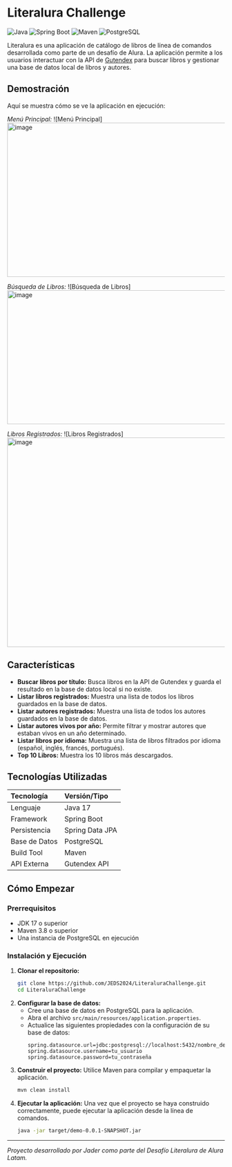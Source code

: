 # Literalura Challenge

![Java](https://img.shields.io/badge/Java-17-blue)
![Spring Boot](https://img.shields.io/badge/Spring_Boot-3.x-green)
![Maven](https://img.shields.io/badge/Maven-4.0.0-red)
![PostgreSQL](https://img.shields.io/badge/PostgreSQL-blue)

Literalura es una aplicación de catálogo de libros de línea de comandos desarrollada como parte de un desafío de Alura. La aplicación permite a los usuarios interactuar con la API de [Gutendex](https://gutendex.com/) para buscar libros y gestionar una base de datos local de libros y autores.

## Demostración
Aquí se muestra cómo se ve la aplicación en ejecución:

*Menú Principal:*
![Menú Principal] <img width="758" height="357" alt="image" src="https://github.com/user-attachments/assets/0705d1ad-b9da-4f67-8ef2-f26a65357aa7" />


*Búsqueda de Libros:*
![Búsqueda de Libros] <img width="858" height="310" alt="image" src="https://github.com/user-attachments/assets/f1af5dfc-2d57-40cb-a821-a5843b859985" />


*Libros Registrados:*
![Libros Registrados] <img width="1291" height="485" alt="image" src="https://github.com/user-attachments/assets/2341df9b-f68b-4fc8-bc5f-8fd313e0cebc" />


## Características
- **Buscar libros por título:** Busca libros en la API de Gutendex y guarda el resultado en la base de datos local si no existe.
- **Listar libros registrados:** Muestra una lista de todos los libros guardados en la base de datos.
- **Listar autores registrados:** Muestra una lista de todos los autores guardados en la base de datos.
- **Listar autores vivos por año:** Permite filtrar y mostrar autores que estaban vivos en un año determinado.
- **Listar libros por idioma:** Muestra una lista de libros filtrados por idioma (español, inglés, francés, portugués).
- **Top 10 Libros:** Muestra los 10 libros más descargados.

## Tecnologías Utilizadas
| Tecnología | Versión/Tipo |
| :--- | :--- |
| Lenguaje | Java 17 |
| Framework | Spring Boot |
| Persistencia | Spring Data JPA |
| Base de Datos | PostgreSQL |
| Build Tool | Maven |
| API Externa | Gutendex API |

## Cómo Empezar

### Prerrequisitos
- JDK 17 o superior
- Maven 3.8 o superior
- Una instancia de PostgreSQL en ejecución

### Instalación y Ejecución
1.  **Clonar el repositorio:**
    ```sh
    git clone https://github.com/JEDS2024/LiteraluraChallenge.git
    cd LiteraluraChallenge
    ```
2.  **Configurar la base de datos:**
    - Cree una base de datos en PostgreSQL para la aplicación.
    - Abra el archivo `src/main/resources/application.properties`.
    - Actualice las siguientes propiedades con la configuración de su base de datos:
        ```properties
        spring.datasource.url=jdbc:postgresql://localhost:5432/nombre_de_tu_bd
        spring.datasource.username=tu_usuario
        spring.datasource.password=tu_contraseña
        ```
3.  **Construir el proyecto:**
    Utilice Maven para compilar y empaquetar la aplicación.
    ```sh
    mvn clean install
    ```
4.  **Ejecutar la aplicación:**
    Una vez que el proyecto se haya construido correctamente, puede ejecutar la aplicación desde la línea de comandos.
    ```sh
    java -jar target/demo-0.0.1-SNAPSHOT.jar
    ```

---
*Proyecto desarrollado por Jader como parte del Desafío Literalura de Alura Latam.*

